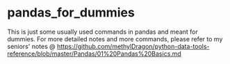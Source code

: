 # pandas_for_dummies
This is just some usually used commands in pandas and meant for dummies. For more detailed notes and more commands, please refer to my seniors' notes @ https://github.com/methylDragon/python-data-tools-reference/blob/master/Pandas/01%20Pandas%20Basics.md
